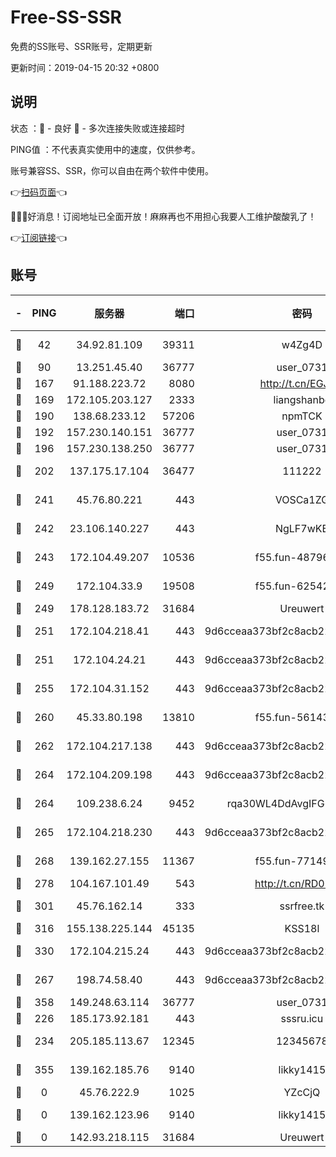 # Free-SS-SSR

免费的SS账号、SSR账号，定期更新

更新时间：2019-04-15 20:32 +0800

## 说明

状态     ：🙂 - 良好 🙁 - 多次连接失败或连接超时

PING值   ：不代表真实使用中的速度，仅供参考。

账号兼容SS、SSR，你可以自由在两个软件中使用。

👉[扫码页面](https://liesauer.github.io/Free-SS-SSR/)👈

🎉🎉🎉好消息！订阅地址已全面开放！麻麻再也不用担心我要人工维护酸酸乳了！

👉[订阅链接](https://www.liesauer.net/yogurt/subscribe?ACCESS_TOKEN=DAYxR3mMaZAsaqUb)👈

## 账号

|-|PING|服务器|端口|密码|加密方式|区域|
|:----:|:----:|:-----:|-----:|:----:|:----:|:----:|
|🙂|42|34.92.81.109|39311|w4Zg4D|chacha20-ietf|US|
|🙂|90|13.251.45.40|36777|user_0731|chacha20|SG|
|🙂|167|91.188.223.72|8080|http://t.cn/EGJIyrl|rc4-md5|RU|
|🙂|169|172.105.203.127|2333|liangshanbo|chacha20|JP|
|🙂|190|138.68.233.12|57206|npmTCK|rc4-md5|US|
|🙂|192|157.230.140.151|36777|user_0731|chacha20|US|
|🙂|196|157.230.138.250|36777|user_0731|chacha20|US|
|🙂|202|137.175.17.104|36477|111222|aes-256-cfb|US|
|🙂|241|45.76.80.221|443|VOSCa1ZG|aes-256-cfb|DE|
|🙂|242|23.106.140.227|443|NgLF7wKB|aes-256-cfb|US|
|🙂|243|172.104.49.207|10536|f55.fun-48796912|aes-256-cfb|SG|
|🙂|249|172.104.33.9|19508|f55.fun-62542017|aes-256-cfb|SG|
|🙂|249|178.128.183.72|31684|Ureuwert|chacha20|US|
|🙂|251|172.104.218.41|443|9d6cceaa373bf2c8acb22e60b6a58be6|aes-256-cfb|US|
|🙂|251|172.104.24.21|443|9d6cceaa373bf2c8acb22e60b6a58be6|aes-256-cfb|US|
|🙂|255|172.104.31.152|443|9d6cceaa373bf2c8acb22e60b6a58be6|aes-256-cfb|US|
|🙂|260|45.33.80.198|13810|f55.fun-56143757|aes-256-cfb|US|
|🙂|262|172.104.217.138|443|9d6cceaa373bf2c8acb22e60b6a58be6|aes-256-cfb|US|
|🙂|264|172.104.209.198|443|9d6cceaa373bf2c8acb22e60b6a58be6|aes-256-cfb|US|
|🙂|264|109.238.6.24|9452|rqa30WL4DdAvgIFG6Fs3znzTa|aes-256-cfb|FR|
|🙂|265|172.104.218.230|443|9d6cceaa373bf2c8acb22e60b6a58be6|aes-256-cfb|US|
|🙂|268|139.162.27.155|11367|f55.fun-77149220|aes-256-cfb|SG|
|🙂|278|104.167.101.49|543|http://t.cn/RD0D7sx|rc4-md5|CA|
|🙂|301|45.76.162.14|333|ssrfree.tk|aes-256-cfb|SG|
|🙂|316|155.138.225.144|45135|KSS18l|rc4-md5|US|
|🙂|330|172.104.215.24|443|9d6cceaa373bf2c8acb22e60b6a58be6|aes-256-cfb|US|
|🙂|267|198.74.58.40|443|9d6cceaa373bf2c8acb22e60b6a58be6|aes-256-cfb|US|
|🙂|358|149.248.63.114|36777|user_0731|chacha20|CA|
|🙁|226|185.173.92.181|443|sssru.icu|rc4-md5|RU|
|🙁|234|205.185.113.67|12345|12345678|aes-256-cfb|US|
|🙁|355|139.162.185.76|9140|likky1415|aes-256-cfb|DE|
|🙁|0|45.76.222.9|1025|YZcCjQ|rc4-md5|JP|
|🙁|0|139.162.123.96|9140|likky1415|aes-256-cfb|JP|
|🙁|0|142.93.218.115|31684|Ureuwert|chacha20|IN|
